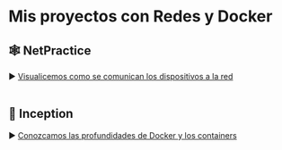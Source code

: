 # Mis proyectos con Redes y Docker

## 🕸️ NetPractice
► [Visualicemos como se comunican los dispositivos a la red](https://github.com/gjmacias/Net_practice)
<br>
<br>
## 🐋 Inception
► [Conozcamos las profundidades de Docker y los containers](https://github.com/gjmacias/Inception)
<br>
